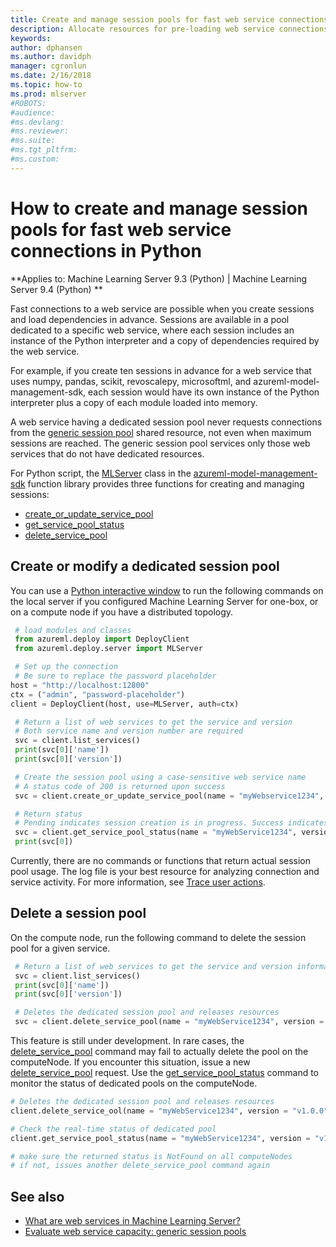 ```yaml
---
title: Create and manage session pools for fast web service connections in Python (Machine Learning Server)
description: Allocate resources for pre-loading web service connections and dependencies in Python solutions (Machine Learning Server ). 
keywords: 
author: dphansen
ms.author: davidph
manager: cgronlun
ms.date: 2/16/2018
ms.topic: how-to
ms.prod: mlserver
#ROBOTS: 
#audience: 
#ms.devlang: 
#ms.reviewer: 
#ms.suite: 
#ms.tgt_pltfrm: 
#ms.custom: 
---
```


# How to create and manage session pools for fast web service connections in Python

**Applies to: Machine Learning Server 9.3 (Python) | Machine Learning Server 9.4 (Python) **

Fast connections to a web service are possible when you create sessions and load dependencies in advance. Sessions are available in a pool dedicated to a specific web service, where each session includes an instance of the Python interpreter and a copy of dependencies required by the web service. 

For example, if you create ten sessions in advance for a web service that uses numpy, pandas, scikit, revoscalepy, microsoftml, and azureml-model-management-sdk, each session would have its own instance of the Python interpreter plus a copy of each module loaded into memory. 

A web service having a dedicated session pool never requests connections from the [generic session pool](../configure-evaluate-capacity.md#pool) shared resource, not even when maximum sessions are reached. The generic session pool services only those web services that do not have dedicated resources.

For Python script, the [MLServer](../../python-reference/azureml-model-management-sdk/mlserver.md) class in the [azureml-model-management-sdk](../../python-reference/azureml-model-management-sdk/azureml-model-management-sdk.md) function library provides three functions for creating and managing sessions:

+ [create_or_update_service_pool](../../python-reference/azureml-model-management-sdk/mlserver.md#create_or_update_service_pool)
+ [get_service_pool_status](../../python-reference/azureml-model-management-sdk/mlserver.md#get_service_pool_status)
+ [delete_service_pool](../../python-reference/azureml-model-management-sdk/mlserver.md#delete_service_pool)

## Create or modify a dedicated session pool

You can use a [Python interactive window](../../python/quickstart-python-tools.md) to run the following commands on the local server if you configured Machine Learning Server for one-box, or on a compute node if you have a distributed topology.

```python
 # load modules and classes
 from azureml.deploy import DeployClient
 from azureml.deploy.server import MLServer

 # Set up the connection
 # Be sure to replace the password placeholder
host = "http://localhost:12800"
ctx = ("admin", "password-placeholder")
client = DeployClient(host, use=MLServer, auth=ctx)

 # Return a list of web services to get the service and version 
 # Both service name and version number are required
 svc = client.list_services()
 print(svc[0]['name'])
 print(svc[0]['version'])

 # Create the session pool using a case-sensitive web service name
 # A status code of 200 is returned upon success
 svc = client.create_or_update_service_pool(name = "myWebservice1234", version = "v1.0.0", initial_pool_size = 5, max_pool_size = 10 )

 # Return status 
 # Pending indicates session creation is in progress. Success indicates sessions are ready.
 svc = client.get_service_pool_status(name = "myWebService1234", version = "v1.0.0")
 print(svc[0])
```

Currently, there are no commands or functions that return actual session pool usage. The log file is your best resource for analyzing connection and service activity. For more information, see [Trace user actions](../configure-run-diagnostics.md#trace-user-actions).

## Delete a session pool

On the compute node, run the following command to delete the session pool for a given service.

```python
 # Return a list of web services to get the service and version information
 svc = client.list_services()
 print(svc[0]['name'])
 print(svc[0]['version'])

 # Deletes the dedicated session pool and releases resources
 svc = client.delete_service_pool(name = "myWebService1234", version = "v1.0.0")
```

This feature is still under development. In rare cases, the [delete_service_pool](../../python-reference/azureml-model-management-sdk/mlserver.md#delete_service_pool) command may fail to actually delete the pool on the computeNode. If you encounter this situation, issue a new [delete_service_pool](../../python-reference/azureml-model-management-sdk/mlserver.md#delete_service_pool) request. Use the [get_service_pool_status](../../python-reference/azureml-model-management-sdk/mlserver.md#delete_service_pool) command to monitor the status of dedicated pools on the computeNode.
 ```python
 # Deletes the dedicated session pool and releases resources
 client.delete_service_ool(name = "myWebService1234", version = "v1.0.0")
 
 # Check the real-time status of dedicated pool
 client.get_service_pool_status(name = "myWebService1234", version = "v1.0.0")
 
 # make sure the returned status is NotFound on all computeNodes
 # if not, issues another delete_service_pool command again
```

## See also

 + [What are web services in Machine Learning Server?](../concept-what-are-web-services.md)
 + [Evaluate web service capacity: generic session pools](../configure-evaluate-capacity.md#pool)
